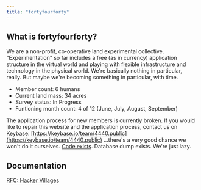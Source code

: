 ```yaml
---
title: "fortyfourforty"
---
```


## What is fortyfourforty?

We are a non-profit, co-operative land experimental collective. "Experimentation" so far includes a free (as in currency) application structure in the virtual world and playing with flexible infrastructure and technology in the physical world. We're basically nothing in particular, really. But maybe we're becoming something in particular, with time.

- Member count: 6 humans
- Current land mass: 34 acres
- Survey status: In Progress
- Funtioning month count: 4 of 12 (June, July, August, September)

The application process for new members is currently broken. If you would like to repair this website and the application process, contact us on Keybase: [https://keybase.io/team/4440.public](https://keybase.io/team/4440.public) ...there's a very good chance we won't do it ourselves. [Code exists](https://github.com/deobald/mombot). Database dump exists. We're just lazy.


## Documentation

[RFC: Hacker Villages](https://medium.com/siggu/rfc-hacker-villages-45d49369bf8c)
